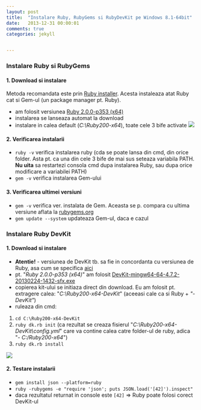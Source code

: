 ```yaml
---
layout: post
title:  "Instalare Ruby, RubyGems si RubyDevKit pe Windows 8.1-64bit"
date:   2013-12-31 00:00:01
comments: true
categories: jekyll


---
```



### Instalare Ruby si RubyGems

#### 1. Download si instalare

Metoda recomandata este prin [Ruby installer](http://rubyinstaller.org). Acesta instaleaza atat Ruby cat si Gem-ul (un package manager pt. Ruby). 

- am folosit versiunea [Ruby 2.0.0-p353 (x64)](http://dl.bintray.com/oneclick/rubyinstaller/rubyinstaller-2.0.0-p353-x64.exe?direct)
- instalarea se lanseaza automat la download
- instalare in calea default (*C:\Ruby200-x64*), toate cele 3 bife activate
![](https://dl.dropboxusercontent.com/u/43065769/blog/images/2013-12-31-installed-ruby.png)

#### 2. Verificarea instalarii

- `ruby -v` verifica instalarea ruby
(cda se poate lansa din cmd, din orice folder. Asta pt. ca una din cele 3 bife de mai sus seteaza variabila PATH. **Nu uita** sa restartezi consola cmd dupa instalarea Ruby, sau dupa orice modificare a variabilei PATH)
- `gem -v` verifica instalarea Gem-ului

#### 3. Verificarea ultimei versiuni

- `gem -v` verifica ver. instalata de Gem. Aceasta se p. compara cu ultima versiune aflata la [rubygems.org](http://rubygems.org)
- `gem update --system` updateaza Gem-ul, daca e cazul

### Instalare Ruby DevKit

#### 1. Download si instalare

- **Atentie!** - versiunea de DevKit tb. sa fie in concordanta cu versiunea de Ruby, asa cum se specifica [aici](http://rubyinstaller.org/downloads)
- pt. "_Ruby 2.0.0-p353 (x64)_" am folosit [DevKit-mingw64-64-4.7.2-20130224-1432-sfx.exe](http://cdn.rubyinstaller.org/archives/devkits/DevKit-mingw64-64-4.7.2-20130224-1432-sfx.exe)
- copierea kit-ului se initiaza direct din download. Eu am folosit pt. extragere calea: "_C:\Ruby200-x64-DevKit_" (aceeasi cale ca si Ruby + _"-DevKit"_)
- ruleaza din cmd: 

 1. `cd C:\Ruby200-x64-DevKit`
 2. `ruby dk.rb init` (ca rezultat se creaza fisierul "_C:\Ruby200-x64-DevKit\config.yml_" care va contine calea catre folder-ul de ruby, adica "_- C:/Ruby200-x64_")
 3. `ruby dk.rb install`
 
  ![](https://dl.dropboxusercontent.com/u/43065769/blog/images/2014-01-01-installed-rubydevkit.png)

#### 2. Testare instalarii

- `gem install json --platform=ruby`
- `ruby -rubygems -e "require 'json'; puts JSON.load('[42]').inspect"` 
 - daca rezultatul returnat in console este `[42]` => Ruby poate folosi corect DevKit-ul 
